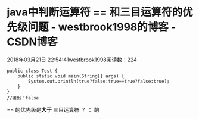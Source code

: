 # java中判断运算符 == 和三目运算符的优先级问题 - westbrook1998的博客 - CSDN博客





2018年03月21日 22:54:41[westbrook1998](https://me.csdn.net/westbrook1998)阅读数：224








```
public class Test {
    public static void main(String[] args) {
        System.out.println(true?false:true==true?false:true);
    }
}
//输出：false
```

== 的优先级是**大于** 三目运算符 ？ ： 的



